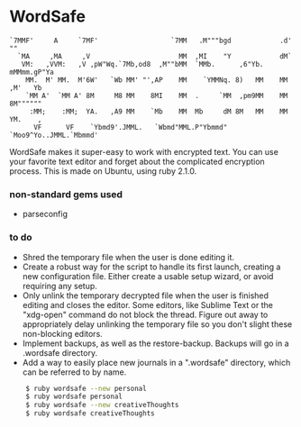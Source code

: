 # WordSafe

    `7MMF'     A     `7MF'                  `7MM   .M"""bgd            .d' ""      
      `MA     ,MA     ,V                      MM  ,MI    "Y            dM`         
       VM:   ,VVM:   ,V ,pW"Wq.`7Mb,od8  ,M""bMM  `MMb.      ,6"Yb.   mMMmm.gP"Ya  
        MM.  M' MM.  M'6W'   `Wb MM' "',AP    MM    `YMMNq. 8)   MM    MM ,M'   Yb 
        `MM A'  `MM A' 8M     M8 MM    8MI    MM  .     `MM  ,pm9MM    MM 8M"""""" 
         :MM;    :MM;  YA.   ,A9 MM    `Mb    MM  Mb     dM 8M   MM    MM YM.    , 
          VF      VF    `Ybmd9'.JMML.   `Wbmd"MML.P"Ybmmd"  `Moo9^Yo..JMML.`Mbmmd' 

WordSafe makes it super-easy to work with encrypted text. You can use your favorite text editor and forget about the complicated encryption process.
This is made on Ubuntu, using ruby 2.1.0.

### non-standard gems used

- parseconfig

### to do

- Shred the temporary file when the user is done editing it.
- Create a robust way for the script to handle its first launch, creating a new configuration file. Either create a usable setup wizard, or avoid requiring any setup.
- Only unlink the temporary decrypted file when the user is finished editing and closes the editor. Some editors, like Sublime Text or the "xdg-open" command do not block the thread. Figure out away to appropriately delay unlinking the temporary file so you don't slight these non-blocking editors.
- Implement backups, as well as the restore-backup. Backups will go in a .wordsafe directory.
- Add a way to easily place new journals in a ".wordsafe" directory, which can be referred to by name. 
```bash    
    $ ruby wordsafe --new personal
    $ ruby wordsafe personal
    $ ruby wordsafe --new creativeThoughts
    $ ruby wordsafe creativeThoughts
```

